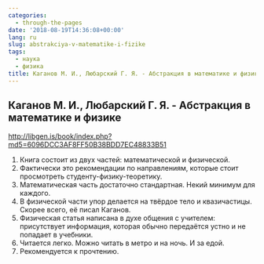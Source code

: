 ```yaml
---
categories:
  - through-the-pages
date: '2018-08-19T14:36:08+00:00'
lang: ru
slug: abstrakciya-v-matematike-i-fizike
tags:
  - наука
  - физика
title: Каганов М. И., Любарский Г. Я. - Абстракция в математике и физике
---
```



## Каганов М. И., Любарский Г. Я. - Абстракция в математике и физике ##

<http://libgen.is/book/index.php?md5=6096DCC3AF8FF50B38BDD7EC48833B51>

<!--more-->

1. Книга состоит из двух частей: математической и физической.
2. Фактически это рекомендации по направлениям, которые стоит просмотреть студенту-физику-теоретику.
3. Математическая часть достаточно стандартная. Некий минимум для каждого.
4. В физической части упор делается на твёрдое тело и квазичастицы. Скорее всего, её писал Каганов.
5. Физическая статья написана в духе общения с учителем: присутствует информация, которая обычно передаётся устно и не попадает в учебники. 
6. Читается легко. Можно читать в метро и на ночь. И за едой.
7. Рекомендуется к прочтению.